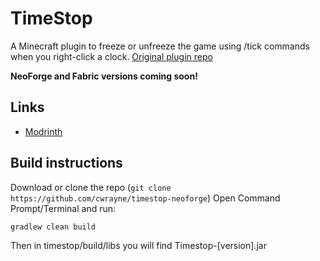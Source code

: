 # TimeStop
A Minecraft plugin to freeze or unfreeze the game using /tick commands when you right-click a clock.
[Original plugin repo](https://github.com/cwrayne/timestop)

**NeoForge and Fabric versions coming soon!**

## Links
- [Modrinth](https://modrinth.com/project/timestoptick/)
## Build instructions
Download or clone the repo (`git clone https://github.com/cwrayne/timestop-neoforge`)
Open Command Prompt/Terminal and run:
```
gradlew clean build
```
Then in timestop/build/libs you will find Timestop-[version].jar
